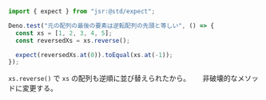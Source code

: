 ```js
import { expect } from "jsr:@std/expect";

Deno.test("元の配列の最後の要素は逆転配列の先頭と等しい", () => {
  const xs = [1, 2, 3, 4, 5];
  const reversedXs = xs.reverse();

  expect(reversedXs.at(0)).toEqual(xs.at(-1));
});
```
`xs.reverse()` で `xs` の配列も逆順に並び替えられたから。　　
非破壊的なメソッドに変更する。